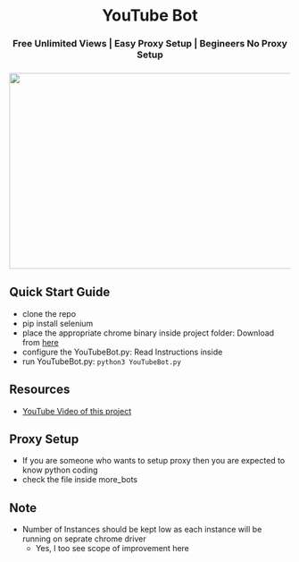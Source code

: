 <h1 align="center">YouTube Bot</h1>
<h3 align="center">Free Unlimited Views | Easy Proxy Setup | Begineers No Proxy Setup<h3>

<p align="center">
<img src="https://user-images.githubusercontent.com/41824020/96672778-aa5f9880-1382-11eb-99b6-15213827938a.jpg" width=650 height=350>
</p>

## Quick Start Guide
- clone the repo
- pip install selenium
- place the appropriate chrome binary inside project folder: Download from [here](https://chromedriver.chromium.org/downloads)
- configure the YouTubeBot.py: Read Instructions inside
- run YouTubeBot.py: `python3 YouTubeBot.py`

## Resources
- [YouTube Video of this project]()

## Proxy Setup
- If you are someone who wants to setup proxy then you are expected to know python coding
- check the file inside more_bots

## Note
- Number of Instances should be kept low as each instance will be running on seprate chrome driver
  - Yes, I too see scope of improvement here
 
